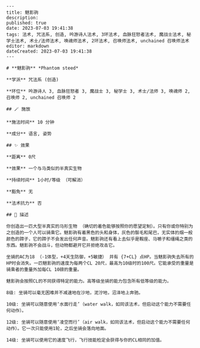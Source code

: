 
    ---
    title: 魅影驹
    description: 
    published: true
    date: 2023-07-03 19:41:38
    tags: 法术, 咒法系, 创造, 吟游诗人法术, 3环法术, 血脉狂怒者法术, 魔战士法术, 秘学士法术, 术士/法师法术, 唤魂师法术, 2环法术, 召唤师法术, unchained 召唤师法术
    editor: markdown
    dateCreated: 2023-07-03 19:41:38
    ---

    # **魅影驹** *Phantom steed*

    **学派** 咒法系 (创造) 

    **环位** 吟游诗人 3, 血脉狂怒者 3, 魔战士 3, 秘学士 3, 术士/法师 3, 唤魂师 2, 召唤师 2, unchained 召唤师 2

    ## 🪄 施放

    **施法时间** 10 分钟

    **成分** 语言, 姿势

    ## ✨ 效果  

    **距离** 0尺 

    **效果** 一个与马类似的半真实生物 

    **持续时间** 1小时/等级 （可解消） 

    **豁免** 无

    **法术抗力** 否

    ## 📖 描述

    你创造出一匹大型半真实的马形生物 （确切的着色能够按照你的愿望定制）。只有你或你特别为之创造的一个人可以骑乘它。魅影驹有着黑色的头和身体，灰色的鬃毛和尾巴，无实体的烟一般颜色的蹄子，它的蹄子不会发出任何声音。魅影驹还有看上去似乎是鞍座、马嚼子和缰绳之类的东西。魅影驹不会战斗，但动物都避开它并拒绝攻击它。

    坐骑的AC为18 （-1体型，+4天生防御，+5敏捷） 并有 {7+CL} 点HP。当魅影驹失去所有的HP时会消失。一匹魅影驹的速度为每两个CL 20尺，最高为10级时的100尺。它能承受的重量是骑乘者的重量外加每CL 10磅的重量。

    魅影驹会按照CL的不同获得特定的能力。高等级坐骑的能力包含所有低等级的能力。

    8级: 坐骑可以毫无困难并不减速地在沙地，泥泞地，沼泽地上奔驰。

    10级: 坐骑可以随意使用‘水面行走’（water walk，如同该法术，但启动这个能力不需要任何动作）。

    12级: 坐骑可以随意使用‘凌空而行’（air walk，如同该法术，但启动这个能力不需要任何动作）。它一次只能使用1轮，之后坐骑会落向地面。

    14级: 坐骑可以使用它的速度飞行，飞行技能检定会获得与你的CL相同的加值。
    